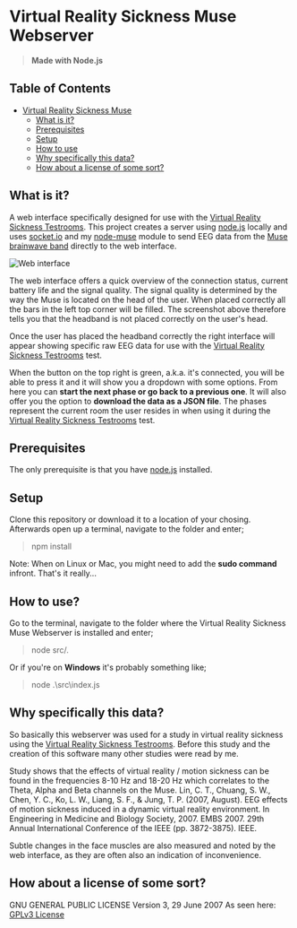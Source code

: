 # Virtual Reality Sickness Muse Webserver
> __Made with Node.js__

## Table of Contents

- [Virtual Reality Sickness Muse](#virtual-reality-sickness-muse)
	- [What is it?](#what-is-it)
	- [Prerequisites](#prerequisites)
	- [Setup](#setup)
	- [How to use](#how-to-use)
	- [Why specifically this data?](#why-specifically-this-data)
	- [How about a license of some sort?](#how-about-a-license-of-some-sort)

## What is it?

A web interface specifically designed for use with the [Virtual Reality Sickness Testrooms](https://github.com/ShaPOC/ue4-vrs-prototype). This project creates a server using [node.js](https://nodejs.org/) locally and uses [socket.io](http://socket.io/) and my [node-muse](https://www.npmjs.com/package/node-muse) module to send EEG data from the [Muse brainwave band](http://www.choosemuse.com/) directly to the web interface.

![Web interface](https://raw.githubusercontent.com/ShaPOC/virtual-reality-sickness-muse/master/extra/Interface.png)

The web interface offers a quick overview of the connection status, current battery life and the signal quality. The signal quality is determined by the way the Muse is located on the head of the user. When placed correctly all the bars in the left top corner will be filled. The screenshot above therefore tells you that the headband is not placed correctly on the user's head.

Once the user has placed the headband correctly the right interface will appear showing specific raw EEG data for use with the [Virtual Reality Sickness Testrooms](https://github.com/ShaPOC/ue4-vrs-prototype) test.

When the button on the top right is green, a.k.a. it's connected, you will be able to press it and it will show you a dropdown with some options. From here you can __start the next phase or go back to a previous one__. It will also offer you the option to __download the data as a JSON file__. The phases represent the current room the user resides in when using it during the [Virtual Reality Sickness Testrooms](https://github.com/ShaPOC/ue4-vrs-prototype) test.

## Prerequisites

The only prerequisite is that you have [node.js](https://nodejs.org/) installed.

## Setup

Clone this repository or download it to a location of your chosing. 
Afterwards open up a terminal, navigate to the folder and enter;

> npm install

Note: When on Linux or Mac, you might need to add the __sudo command__ infront.
That's it really...

## How to use?

Go to the terminal, navigate to the folder where the Virtual Reality Sickness Muse Webserver is installed and enter;

> node src/.

Or if you're on __Windows__ it's probably something like;

> node .\src\index.js

## Why specifically this data?

So basically this webserver was used for a study in virtual reality sickness using the [Virtual Reality Sickness Testrooms](https://github.com/ShaPOC/ue4-vrs-prototype). Before this study and the creation of this software many other studies were read by me. 

Study shows that the effects of virtual reality / motion sickness can be found in the frequencies 8-10 Hz and 18-20 Hz which correlates to the Theta, Alpha and Beta channels on the Muse.
Lin, C. T., Chuang, S. W., Chen, Y. C., Ko, L. W., Liang, S. F., & Jung, T. P. (2007, August). EEG effects of motion sickness induced in a dynamic virtual reality environment. In Engineering in Medicine and Biology Society, 2007. EMBS 2007. 29th Annual International Conference of the IEEE (pp. 3872-3875). IEEE.

Subtle changes in the face muscles are also measured and noted by the web interface, as they are often also an indication of inconvenience. 

## How about a license of some sort?

GNU GENERAL PUBLIC LICENSE Version 3, 29 June 2007
As seen here: [GPLv3 License](./LICENSE)